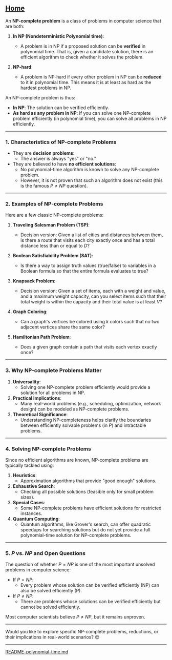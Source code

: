 [Home](https://t2m.io/VwvDcuw)
---

An **NP-complete problem** is a class of problems in computer science that are both:

1. **In NP (Nondeterministic Polynomial time)**:
   - A problem is in NP if a proposed solution can be **verified** in polynomial time. That is, given a candidate solution, there is an efficient algorithm to check whether it solves the problem.

2. **NP-hard**:
   - A problem is NP-hard if every other problem in NP can be **reduced** to it in polynomial time. This means it is at least as hard as the hardest problems in NP.

An NP-complete problem is thus:
- **In NP**: The solution can be verified efficiently.
- **As hard as any problem in NP**: If you can solve one NP-complete problem efficiently (in polynomial time), you can solve all problems in NP efficiently.

---

### **1. Characteristics of NP-complete Problems**
- They are **decision problems**:
  - The answer is always "yes" or "no."
- They are believed to have **no efficient solutions**:
  - No polynomial-time algorithm is known to solve any NP-complete problem.
  - However, it is not proven that such an algorithm does not exist (this is the famous $P \neq NP$ question).

---

### **2. Examples of NP-complete Problems**
Here are a few classic NP-complete problems:
1. **Traveling Salesman Problem (TSP)**:
   - Decision version: Given a list of cities and distances between them, is there a route that visits each city exactly once and has a total distance less than or equal to $D$?

2. **Boolean Satisfiability Problem (SAT)**:
   - Is there a way to assign truth values (true/false) to variables in a Boolean formula so that the entire formula evaluates to true?

3. **Knapsack Problem**:
   - Decision version: Given a set of items, each with a weight and value, and a maximum weight capacity, can you select items such that their total weight is within the capacity and their total value is at least $V$?

4. **Graph Coloring**:
   - Can a graph's vertices be colored using $k$ colors such that no two adjacent vertices share the same color?

5. **Hamiltonian Path Problem**:
   - Does a given graph contain a path that visits each vertex exactly once?

---

### **3. Why NP-complete Problems Matter**
1. **Universality**:
   - Solving one NP-complete problem efficiently would provide a solution for all problems in NP.
2. **Practical Implications**:
   - Many real-world problems (e.g., scheduling, optimization, network design) can be modeled as NP-complete problems.
3. **Theoretical Significance**:
   - Understanding NP-completeness helps clarify the boundaries between efficiently solvable problems (in $P$) and intractable problems.

---

### **4. Solving NP-complete Problems**
Since no efficient algorithms are known, NP-complete problems are typically tackled using:
1. **Heuristics**:
   - Approximation algorithms that provide "good enough" solutions.
2. **Exhaustive Search**:
   - Checking all possible solutions (feasible only for small problem sizes).
3. **Special Cases**:
   - Some NP-complete problems have efficient solutions for restricted instances.
4. **Quantum Computing**:
   - Quantum algorithms, like Grover's search, can offer quadratic speedups for searching solutions but do not yet provide a full polynomial-time solution for NP-complete problems.

---

### **5. $P$ vs. $NP$ and Open Questions**
The question of whether $P = NP$ is one of the most important unsolved problems in computer science:
- If $P = NP$:
  - Every problem whose solution can be verified efficiently (NP) can also be solved efficiently (P).
- If $P \neq NP$:
  - There are problems whose solutions can be verified efficiently but cannot be solved efficiently.

Most computer scientists believe $P \neq NP$, but it remains unproven.

---

Would you like to explore specific NP-complete problems, reductions, or their implications in real-world scenarios? 😊


---

[README-polynomial-time.md](https://t2m.io/ozou92X)
